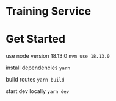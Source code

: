 # Training Service

# Get Started

use node version 18.13.0
```nvm use 18.13.0```

install dependencies
```yarn```

build routes
```yarn build```

start dev locally
```yarn dev```
